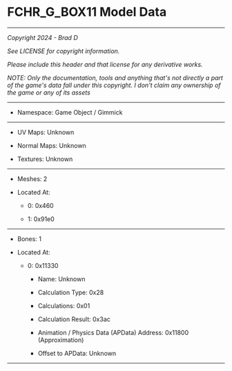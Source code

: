 # FCHR_G_BOX11 Model Data

---

*Copyright 2024 - Brad D*

*See LICENSE for copyright information.*

*Please include this header and that license for any derivative works.*

*NOTE: Only the documentation, tools and anything that's not directly a part of the game's data fall under this copyright. I don't claim any ownership of the game or any of its assets*

---

* Namespace: Game Object / Gimmick

---

* UV Maps: Unknown

* Normal Maps: Unknown

* Textures: Unknown

---

* Meshes: 2

* Located At:

  * 0: 0x460

  * 1: 0x91e0

---

* Bones: 1

* Located At:

  * 0: 0x11330

    * Name: Unknown

    * Calculation Type: 0x28

    * Calculations: 0x01

    * Calculation Result: 0x3ac

    * Animation / Physics Data (APData) Address: 0x11800 (Approximation)

    * Offset to APData: Unknown

---

